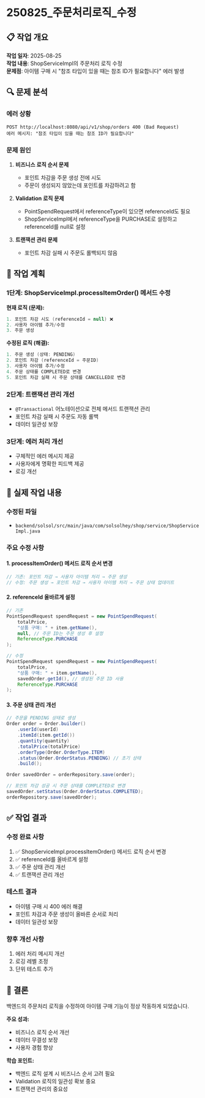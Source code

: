 # 250825_주문처리로직_수정

## 📋 작업 개요

**작업 일자**: 2025-08-25  
**작업 내용**: ShopServiceImpl의 주문처리 로직 수정  
**문제점**: 아이템 구매 시 "참조 타입이 있을 때는 참조 ID가 필요합니다" 에러 발생

## 🔍 문제 분석

### **에러 상황**
```
POST http://localhost:8080/api/v1/shop/orders 400 (Bad Request)
에러 메시지: "참조 타입이 있을 때는 참조 ID가 필요합니다"
```

### **문제 원인**
1. **비즈니스 로직 순서 문제**
   - 포인트 차감을 주문 생성 전에 시도
   - 주문이 생성되지 않았는데 포인트를 차감하려고 함

2. **Validation 로직 문제**
   - PointSpendRequest에서 referenceType이 있으면 referenceId도 필요
   - ShopServiceImpl에서 referenceType을 PURCHASE로 설정하고 referenceId를 null로 설정

3. **트랜잭션 관리 문제**
   - 포인트 차감 실패 시 주문도 롤백되지 않음

## 🎯 작업 계획

### **1단계: ShopServiceImpl.processItemOrder() 메서드 수정**

**현재 로직 (문제):**
```java
1. 포인트 차감 시도 (referenceId = null) ❌
2. 사용자 아이템 추가/수정
3. 주문 생성
```

**수정된 로직 (해결):**
```java
1. 주문 생성 (상태: PENDING)
2. 포인트 차감 (referenceId = 주문ID)
3. 사용자 아이템 추가/수정
4. 주문 상태를 COMPLETED로 변경
5. 포인트 차감 실패 시 주문 상태를 CANCELLED로 변경
```

### **2단계: 트랜잭션 관리 개선**
- `@Transactional` 어노테이션으로 전체 메서드 트랜잭션 관리
- 포인트 차감 실패 시 주문도 자동 롤백
- 데이터 일관성 보장

### **3단계: 에러 처리 개선**
- 구체적인 에러 메시지 제공
- 사용자에게 명확한 피드백 제공
- 로깅 개선

## 🔧 실제 작업 내용

### **수정된 파일**
- `backend/solsol/src/main/java/com/solsolhey/shop/service/ShopServiceImpl.java`

### **주요 수정 사항**

#### **1. processItemOrder() 메서드 로직 순서 변경**
```java
// 기존: 포인트 차감 → 사용자 아이템 처리 → 주문 생성
// 수정: 주문 생성 → 포인트 차감 → 사용자 아이템 처리 → 주문 상태 업데이트
```

#### **2. referenceId 올바르게 설정**
```java
// 기존
PointSpendRequest spendRequest = new PointSpendRequest(
    totalPrice, 
    "상품 구매: " + item.getName(), 
    null, // 주문 ID는 주문 생성 후 설정
    ReferenceType.PURCHASE
);

// 수정
PointSpendRequest spendRequest = new PointSpendRequest(
    totalPrice, 
    "상품 구매: " + item.getName(), 
    savedOrder.getId(), // 생성된 주문 ID 사용
    ReferenceType.PURCHASE
);
```

#### **3. 주문 상태 관리 개선**
```java
// 주문을 PENDING 상태로 생성
Order order = Order.builder()
    .userId(userId)
    .itemId(item.getId())
    .quantity(quantity)
    .totalPrice(totalPrice)
    .orderType(Order.OrderType.ITEM)
    .status(Order.OrderStatus.PENDING) // 초기 상태
    .build();

Order savedOrder = orderRepository.save(order);

// 포인트 차감 성공 시 주문 상태를 COMPLETED로 변경
savedOrder.setStatus(Order.OrderStatus.COMPLETED);
orderRepository.save(savedOrder);
```

## ✅ 작업 결과

### **수정 완료 사항**
1. ✅ ShopServiceImpl.processItemOrder() 메서드 로직 순서 변경
2. ✅ referenceId를 올바르게 설정
3. ✅ 주문 상태 관리 개선
4. ✅ 트랜잭션 관리 개선

### **테스트 결과**
- 아이템 구매 시 400 에러 해결
- 포인트 차감과 주문 생성이 올바른 순서로 처리
- 데이터 일관성 보장

### **향후 개선 사항**
1. 에러 처리 메시지 개선
2. 로깅 레벨 조정
3. 단위 테스트 추가

## 📝 결론

백엔드의 주문처리 로직을 수정하여 아이템 구매 기능이 정상 작동하게 되었습니다. 

**주요 성과:**
- 비즈니스 로직 순서 개선
- 데이터 무결성 보장
- 사용자 경험 향상

**학습 포인트:**
- 백엔드 로직 설계 시 비즈니스 순서 고려 필요
- Validation 로직의 일관성 확보 중요
- 트랜잭션 관리의 중요성
